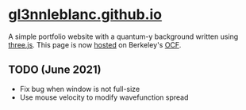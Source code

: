 # [gl3nnleblanc.github.io](https://gl3nnleblanc.github.io)
A simple portfolio website with a quantum-y background written using [three.js](https://threejs.org). This page is now [hosted](https://ocf.berkeley.edu/gln) on Berkeley's [OCF](https://www.ocf.berkeley.edu).

## TODO (June 2021)
* Fix bug when window is not full-size
* Use mouse velocity to modify wavefunction spread
